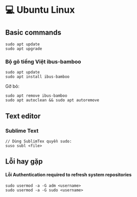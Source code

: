 # 💻 Ubuntu Linux

## Basic commands

```
sudo apt update 
sudo apt upgrade
```

### Bộ gõ tiếng Việt ibus-bamboo

```
sudo apt update
sudo apt install ibus-bamboo
```

Gỡ bỏ:

```
sudo apt remove ibus-bamboo
sudo apt autoclean && sudo apt autoremove
```

## Text editor

### Sublime Text

```
// Dùng SublimTex quyền sudo: 
suso subl <file>
```

## Lỗi hay gặp

#### Lỗi Authentication required to refresh system repositories

```
sudo usermod -a -G adm <username>
sudo usermod -a -G sudo <username>
```

